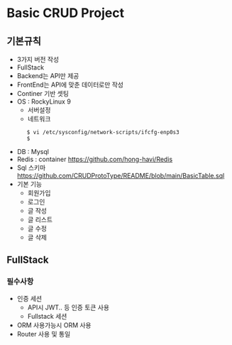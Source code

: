 # Basic CRUD Project

## 기본규칙
- 3가지 버전 작성
- FullStack 
- Backend는 API만 제공
- FrontEnd는 API에 맞춘 데이터로만 작성
- Continer 기반 셋팅
- OS : RockyLinux 9 
   - 서버설정
   - 네트워크
   ```
      $ vi /etc/sysconfig/network-scripts/ifcfg-enp0s3
      $ 
   ```
- DB : Mysql
- Redis : container https://github.com/hong-havi/Redis
- Sql 스키마 https://github.com/CRUDProtoType/README/blob/main/BasicTable.sql
- 기본 기능
   - 회원가입
   - 로그인
   - 글 작성
   - 글 리스트
   - 글 수정
   - 글 삭제
  
  
  
## FullStack
### 필수사항
- 인증 세션
   - API시 JWT.. 등 인증 토큰 사용
   - Fullstack 세션
- ORM 사용가능시 ORM 사용
- Router 사용 및 통일
